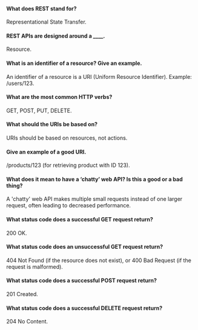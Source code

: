 #### What does REST stand for?

Representational State Transfer.

#### REST APIs are designed around a ____.

Resource.

#### What is an identifier of a resource? Give an example.

An identifier of a resource is a URI (Uniform Resource Identifier). Example: /users/123.

#### What are the most common HTTP verbs?

GET, POST, PUT, DELETE.

#### What should the URIs be based on?

URIs should be based on resources, not actions.

#### Give an example of a good URI.

/products/123 (for retrieving product with ID 123).

#### What does it mean to have a ‘chatty’ web API? Is this a good or a bad thing?

A 'chatty' web API makes multiple small requests instead of one larger request, often leading to decreased performance. 

#### What status code does a successful GET request return?

200 OK.

#### What status code does an unsuccessful GET request return?

404 Not Found (if the resource does not exist), or 400 Bad Request (if the request is malformed).

#### What status code does a successful POST request return?

201 Created.

#### What status code does a successful DELETE request return?

204 No Content.